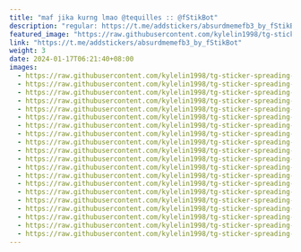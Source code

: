 ```yaml
---
title: "maf jika kurng lmao @tequilles :: @fStikBot"
description: "regular: https://t.me/addstickers/absurdmemefb3_by_fStikBot"
featured_image: "https://raw.githubusercontent.com/kylelin1998/tg-sticker-spreading-worldwide-images/main/img/5f9a4dfb-c173-4102-95e4-6cfb07aa2a8d.jpg"
link: "https://t.me/addstickers/absurdmemefb3_by_fStikBot"
weight: 3
date: 2024-01-17T06:21:40+08:00
images:
  - https://raw.githubusercontent.com/kylelin1998/tg-sticker-spreading-worldwide-images/main/img/5f9a4dfb-c173-4102-95e4-6cfb07aa2a8d.jpg
  - https://raw.githubusercontent.com/kylelin1998/tg-sticker-spreading-worldwide-images/main/img/605da919-af62-4ce3-b325-f3d1be84c905.jpg
  - https://raw.githubusercontent.com/kylelin1998/tg-sticker-spreading-worldwide-images/main/img/6b1f3500-ed5d-4ae7-bd72-e85208ad61a8.jpg
  - https://raw.githubusercontent.com/kylelin1998/tg-sticker-spreading-worldwide-images/main/img/56accd04-0bd3-47b3-ab69-db6980892e1d.jpg
  - https://raw.githubusercontent.com/kylelin1998/tg-sticker-spreading-worldwide-images/main/img/1ae2bcec-c82f-49f3-8e5e-545d6aae0fc9.jpg
  - https://raw.githubusercontent.com/kylelin1998/tg-sticker-spreading-worldwide-images/main/img/1a779528-2917-4d73-916c-00d1ca130c46.jpg
  - https://raw.githubusercontent.com/kylelin1998/tg-sticker-spreading-worldwide-images/main/img/e9aee4d4-dab8-4201-859f-624e7702f9c3.jpg
  - https://raw.githubusercontent.com/kylelin1998/tg-sticker-spreading-worldwide-images/main/img/82ae439b-56bb-40d1-972f-6e345fdb51d5.jpg
  - https://raw.githubusercontent.com/kylelin1998/tg-sticker-spreading-worldwide-images/main/img/24664b61-f3bd-42d5-b650-85933acd6a14.jpg
  - https://raw.githubusercontent.com/kylelin1998/tg-sticker-spreading-worldwide-images/main/img/d4933f29-420e-48ee-9ef5-bde9d1d005f2.jpg
  - https://raw.githubusercontent.com/kylelin1998/tg-sticker-spreading-worldwide-images/main/img/ec19359e-7ae4-47a1-be31-18784f8b7246.jpg
  - https://raw.githubusercontent.com/kylelin1998/tg-sticker-spreading-worldwide-images/main/img/ca4538ff-b90a-46a9-a591-bb9be07f1022.jpg
  - https://raw.githubusercontent.com/kylelin1998/tg-sticker-spreading-worldwide-images/main/img/f372ee6b-0abc-467a-93e6-7549f8213ae5.jpg
  - https://raw.githubusercontent.com/kylelin1998/tg-sticker-spreading-worldwide-images/main/img/09e568e7-89e2-46d2-9c83-c612ee6e0c8d.jpg
  - https://raw.githubusercontent.com/kylelin1998/tg-sticker-spreading-worldwide-images/main/img/8e2d1fee-3957-49e5-a48b-78e56ba40e86.jpg
  - https://raw.githubusercontent.com/kylelin1998/tg-sticker-spreading-worldwide-images/main/img/45024622-c9a9-4e2b-b12f-7a3ca79c6548.jpg
  - https://raw.githubusercontent.com/kylelin1998/tg-sticker-spreading-worldwide-images/main/img/2562571d-e892-4ab9-a7c1-405c01973e57.jpg
  - https://raw.githubusercontent.com/kylelin1998/tg-sticker-spreading-worldwide-images/main/img/36d4f4bc-2da4-4a7c-baf3-50a235e180ed.jpg
  - https://raw.githubusercontent.com/kylelin1998/tg-sticker-spreading-worldwide-images/main/img/1e882c1d-ac0d-4f8f-9f09-06eaee790fce.jpg
  - https://raw.githubusercontent.com/kylelin1998/tg-sticker-spreading-worldwide-images/main/img/f1ade3ac-b6c9-45fc-8ebe-b7094c6b172e.jpg
---
```

